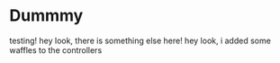 # Dummmy
testing!
 hey look, there is something else here!
 hey look, i added some waffles to the controllers
